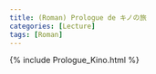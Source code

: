 ```yaml
---
title: (Roman) Prologue de キノの旅
categories: [Lecture]
tags: [Roman]
---
```

{% include Prologue_Kino.html %}